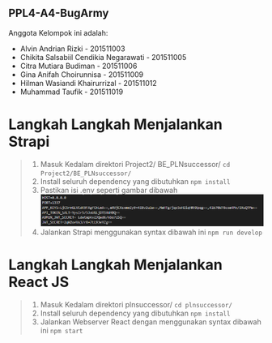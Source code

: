 ## PPL4-A4-BugArmy
Anggota Kelompok ini adalah:
- Alvin Andrian Rizki - 201511003
- Chikita Salsabiil Cendikia Negarawati - 201511005
- Citra Mutiara Budiman - 201511006
- Gina Anifah Choirunnisa - 201511009
- Hilman Wasiandi Khairurrizal - 201511012
- Muhammad Taufik - 201511019


# Langkah Langkah Menjalankan Strapi
> 1. Masuk Kedalam direktori Project2/ BE_PLNsuccessor/
> `` cd Project2/BE_PLNsuccessor/ `` 
> 2. Install seluruh dependency yang dibutuhkan
> `` npm install ``
> 3. Pastikan isi .env seperti gambar dibawah
> ![Foto env file](/Project2/BE_PLNsuccessor/env.png)
> 4. Jalankan Strapi menggunakan syntax dibawah ini
> `` npm run develop ``

# Langkah Langkah Menjalankan React JS
> 1. Masuk Kedalam direktori plnsuccessor/
> `` cd plnsuccessor/ `` 
> 2. Install seluruh dependency yang dibutuhkan
> `` npm install ``
> 3. Jalankan Webserver React dengan menggunakan syntax dibawah ini
> `` npm start ``
